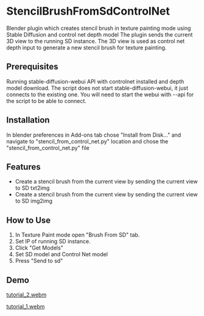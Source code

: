 # StencilBrushFromSdControlNet
Blender plugin which creates stencil brush in texture painting mode using Stable Diffusion and control net depth model
The plugin sends the current 3D view to the running SD instance. The 3D view is used as control net depth input to generate a new stencil brush for texture painting.

## Prerequisites
Running stable-diffusion-webui API with controlnet installed and depth model download.
The script does not start stable-diffusion-webui, it just connects to the existing one.
You will need to start the webui with --api for the script to be able to connect.
## Installation
In blender preferences in Add-ons tab chose "Install from Disk..." and navigate to "stencil_from_control_net.py" location and chose the "stencil_from_control_net.py" file 
## Features
-  Create a stencil brush from the current view by sending the current view to SD txt2img
-  Create a stencil brush from the current view by sending the current view to SD img2img
## How to Use
1. In Texture Paint mode open "Brush From SD" tab.
2. Set IP of running SD instance.
3. Click "Get Models"
4. Set SD model and Control Net model
5. Press "Send to sd"

## Demo

[tutorial_2.webm](https://github.com/user-attachments/assets/23d9097c-8309-432a-b212-736308e14b68)

[tutorial_1.webm](https://github.com/user-attachments/assets/cabf03ec-2a7f-4d1c-8409-b2fb1d06b80d)
